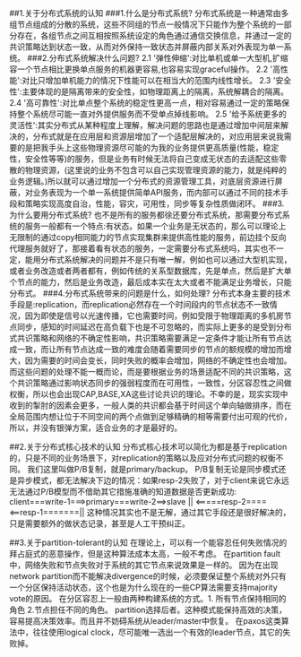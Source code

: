 ##1.关于分布式系统的认知 
###1.什么是分布式系统? 
	分布式系统是一种通常由多组节点组成的分散的系统，这些不同组的节点一般情况下只能作为整个系统的一部分存在，各组节点之间互相按照系统设定的角色通过通信交换信息，并通过一定的共识策略达到状态一致，从而对外保持一致状态并屏蔽内部关系对外表现为单一系统。
###2.分布式系统解决什么问题? 
	2.1 '弹性伸缩':对比单机或单一大型机,扩缩容一个节点相比更换单点服务的机器更容易,也容易实现graceful操作。 
	2.2 '高性能':对比只增加单机能力的情况下性能可以在相当大的范围内线性增长。 
	2.3 '安全性':主要体现的是隔离带来的安全性，如物理距离上的隔离，系统解耦合的隔离。 
	2.4 '高可靠性':对比单点整个系统的稳定性更高一点，相对容易通过一定的策略保持整个系统尽可能一直对外提供服务而不受单点掉线影响。 
	2.5 '给予系统更多的灵活性':其实分布式从某种程度上理解，解决问题的思路也是通过增加中间层来解决的，分布式就是在应用层和资源层增加了一个适配层解决的，对应用层来说我需要的是把我手头上这些物理资源尽可能的为我的业务提供更高质量(性能，稳定性，安全性等等)的服务，但是业务有时候无法将自己变成无状态的去适配这些零散的物理资源，(这里说的业务不包含可以自己实现管理资源的能力，就是纯粹的业务逻辑。)所以就可以通过增加一个分布式的资源管理工具，对底层资源进行屏蔽，对业务表现为一个单一系统提供简单API服务，而内部可以通过不同的技术手段和策略实现高度自治，性能，容灾，可用性，同步等复杂性质做闭环。 
###3.为什么要用分布式系统? 
	也不是所有的服务都徐还要分布式系统，那需要分布式系统的服务一般都有一个特点:有状态。如果一个业务是无状态的，那么可以理论上无限制的通过copy相同能力的节点实现集群来提供高性能的服务，前边挂个反向代理服务就好了，那接着看有状态的服务，一定需要分布式系统吗，其实也不一定，能用分布式系统解决的问题并不是只有唯一解，例如也可以通过大型机实现，或者业务改造或者两者都有，例如传统的关系型数据库，先是单点，然后是扩大单个节点的能力，然后是业务改造，最后成本实在太大或者不能满足业务增长，只能分布式。 
###4.分布式系统带来的问题是什么，如何处理? 
	分布式本身主要的技术手段是:replication，而replication必然存在一个时间段内的节点状态不一致情况，因为即使是信号以光速传播，它也需要时间，例如受限于物理距离的多机房节点同步，感知的时间延迟在高负载下也是不可忽略的，而实际上更多的是受到分布式共识策略和网络的不确定性影响，共识策略需要满足一定条件才能让所有节点达成一致，而让所有节点达成一致的难度会随着需要同步的节点的额规模的增加而增大，因为需要的时间会变长，同时失败的概率会增加，网络的不确定性也会增加。而这些问题的处理不能一概而论，而是要根据业务的场景适配不同的共识策略，这个共识策略通过影响状态同步的强弱程度而在可用性，一致性，分区容忍性之间做权衡，所以也会出现CAP,BASE,XA这些讨论共识的理论。不幸的是，现实实现中收到的掣肘的因素会更多，一般人类的共识都会基于时间这个单向轴做排序，而在全局范围内想让位于不同空间的两个点做到足够精确的相等需要付出可观的代价，所以，并没有银弹方案，适合业务的才是最好的。 
	
	
##2.关于分布式核心技术的认知
    分布式核心技术可以简化为都是基于replication的，只是不同的业务场景下，对replication的策略以及应对分布式问题的权衡不同。
    我们这里叫做P/B复制，就是primary/backup。 P/B复制无论是同步模式还是异步模式，都无法解决下边的情况：如果resp-2失败了，对于client来说它永远无法通过P/B模型而不借助其它措施准确的知道数据是否更新成功:
    client===write-1===>primary===write-2==>slave
                                           ||
           <=====resp-2====<==resp-1=======||
    这种情况其实也不是无解，通过其它手段还是很好解决的，只是需要额外的做状态记录，甚至是人工干预纠正。
   
##3.关于partition-tolerant的认知
    在理论上，可以有一个能容忍任何失败情况的拜占庭式的恶意操作，但是这种算法成本太高，一般不考虑。
    在partition fault中，网络失败和节点失败对于系统的其它节点来说效果是一样的。
    因为在出现network partition而不能解决divergence的时候，必须要保证整个系统对外只有一个分区保持活动状态，这个也是为什么现在的一些CP算法需要支持majority vote的原因。
    在分区容忍上一般由两种构建系统的方式。1. 所有节点保持相同的角色 2.节点担任不同的角色。 partition选择后者。这种模式能保持高效的决策，容易提高决策效率。而且并不妨碍系统从leader/master中恢复。
    在paxos这类算法中，往往使用logical clock，尽可能唯一选出一个有效的leader节点，其它的失败掉。
    